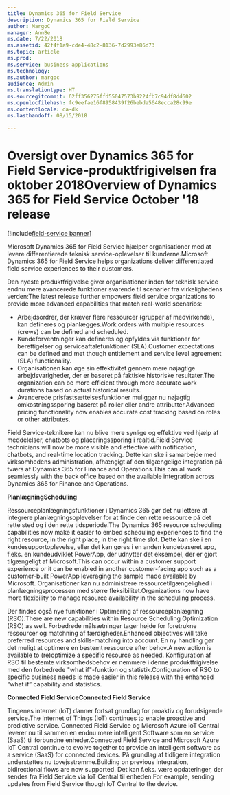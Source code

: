 ```yaml
---
title: Dynamics 365 for Field Service
description: Dynamics 365 for Field Service
author: MargoC
manager: AnnBe
ms.date: 7/22/2018
ms.assetid: 42f4f1a9-cde4-48c2-8136-7d2993e86d73
ms.topic: article
ms.prod: 
ms.service: business-applications
ms.technology: 
ms.author: margoc
audience: Admin
ms.translationtype: HT
ms.sourcegitcommit: 62ff356275ffd55047573b9224fb7c94df8dd602
ms.openlocfilehash: fc9eefae16f8958439f26bebda5648ecca28c99e
ms.contentlocale: da-dk
ms.lasthandoff: 08/15/2018

---
```


#  <a name="overview-of-dynamics-365-for-field-service-october-18-release"></a><span data-ttu-id="0f6c2-103">Oversigt over Dynamics 365 for Field Service-produktfrigivelsen fra oktober 2018</span><span class="sxs-lookup"><span data-stu-id="0f6c2-103">Overview of Dynamics 365 for Field Service October '18 release</span></span>

[!include[field-service banner](../../includes/field-service.md)]



<span data-ttu-id="0f6c2-104">Microsoft Dynamics 365 for Field Service hjælper organisationer med at levere differentierede teknisk service-oplevelser til kunderne.</span><span class="sxs-lookup"><span data-stu-id="0f6c2-104">Microsoft Dynamics 365 for Field Service helps organizations deliver differentiated field service experiences to their customers.</span></span>

<span data-ttu-id="0f6c2-105">Den nyeste produktfrigivelse giver organisationer inden for teknisk service endnu mere avancerede funktioner svarende til scenarier fra virkelighedens verden:</span><span class="sxs-lookup"><span data-stu-id="0f6c2-105">The latest release further empowers field service organizations to provide more advanced capabilities that match real-world scenarios:</span></span> 

- <span data-ttu-id="0f6c2-106">Arbejdsordrer, der kræver flere ressourcer (grupper af medvirkende), kan defineres og planlægges.</span><span class="sxs-lookup"><span data-stu-id="0f6c2-106">Work orders with multiple resources (crews) can be defined and scheduled.</span></span> 
- <span data-ttu-id="0f6c2-107">Kundeforventninger kan defineres og opfyldes via funktioner for berettigelser og serviceaftalefunktioner (SLA).</span><span class="sxs-lookup"><span data-stu-id="0f6c2-107">Customer expectations can be defined and met though entitlement and service level agreement (SLA) functionality.</span></span> 
- <span data-ttu-id="0f6c2-108">Organisationen kan øge sin effektivitet gennem mere nøjagtige arbejdsvarigheder, der er baseret på faktiske historiske resultater.</span><span class="sxs-lookup"><span data-stu-id="0f6c2-108">The organization can be more efficient through more accurate work durations based on actual historical results.</span></span> 
- <span data-ttu-id="0f6c2-109">Avancerede prisfastsættelsesfunktioner muliggør nu nøjagtig omkostningssporing baseret på roller eller andre attributter.</span><span class="sxs-lookup"><span data-stu-id="0f6c2-109">Advanced pricing functionality now enables accurate cost tracking based on roles or other attributes.</span></span> 

<span data-ttu-id="0f6c2-110">Field Service-teknikere kan nu blive mere synlige og effektive ved hjælp af meddelelser, chatbots og placeringssporing i realtid.</span><span class="sxs-lookup"><span data-stu-id="0f6c2-110">Field Service technicians will now be more visible and effective with notification, chatbots, and real-time location tracking.</span></span> <span data-ttu-id="0f6c2-111">Dette kan ske i samarbejde med virksomhedens administration, afhængigt af den tilgængelige integration på tværs af Dynamics 365 for Finance and Operations.</span><span class="sxs-lookup"><span data-stu-id="0f6c2-111">This can all work seamlessly with the back office based on the available integration across Dynamics 365 for Finance and Operations.</span></span>

<span data-ttu-id="0f6c2-112">**Planlægning**</span><span class="sxs-lookup"><span data-stu-id="0f6c2-112">**Scheduling**</span></span>

<span data-ttu-id="0f6c2-113">Ressourceplanlægningsfunktioner i Dynamics 365 gør det nu lettere at integrere planlægningsoplevelser for at finde den rette ressource på det rette sted og i den rette tidsperiode.</span><span class="sxs-lookup"><span data-stu-id="0f6c2-113">The Dynamics 365 resource scheduling capabilities now make it easier to embed scheduling experiences to find the right resource, in the right place, in the right time slot.</span></span> <span data-ttu-id="0f6c2-114">Dette kan ske i en kundesupportoplevelse, eller det kan gøres i en anden kundebaseret app, f.eks. en kundeudviklet PowerApp, der udnytter det eksempel, der er gjort tilgængeligt af Microsoft.</span><span class="sxs-lookup"><span data-stu-id="0f6c2-114">This can occur within a customer support experience or it can be enabled in another customer-facing app such as a customer-built PowerApp leveraging the sample made available by Microsoft.</span></span> <span data-ttu-id="0f6c2-115">Organisationer kan nu administrere ressourcetilgængelighed i planlægningsprocessen med større fleksibilitet.</span><span class="sxs-lookup"><span data-stu-id="0f6c2-115">Organizations now have more flexibility to manage resource availability in the scheduling process.</span></span>

<span data-ttu-id="0f6c2-116">Der findes også nye funktioner i Optimering af ressourceplanlægning (RSO).</span><span class="sxs-lookup"><span data-stu-id="0f6c2-116">There are new capabilities within Resource Scheduling Optimization (RSO) as well.</span></span> <span data-ttu-id="0f6c2-117">Forbedrede målsætninger tager højde for foretrukne ressourcer og matchning af færdigheder.</span><span class="sxs-lookup"><span data-stu-id="0f6c2-117">Enhanced objectives will take preferred resources and skills-matching into account.</span></span> <span data-ttu-id="0f6c2-118">En ny handling gør det muligt at optimere en bestemt ressource efter behov.</span><span class="sxs-lookup"><span data-stu-id="0f6c2-118">A new action is available to (re)optimize a specific resource as needed.</span></span> <span data-ttu-id="0f6c2-119">Konfiguration af RSO til bestemte virksomhedsbehov er nemmere i denne produktfrigivelse med den forbedrede "what if"-funktion og statistik.</span><span class="sxs-lookup"><span data-stu-id="0f6c2-119">Configuration of RSO to specific business needs is made easier in this release with the enhanced “what if” capability and statistics.</span></span>

<span data-ttu-id="0f6c2-120">**Connected Field Service**</span><span class="sxs-lookup"><span data-stu-id="0f6c2-120">**Connected Field Service**</span></span>

<span data-ttu-id="0f6c2-121">Tingenes internet (loT) danner fortsat grundlag for proaktiv og forudsigende service.</span><span class="sxs-lookup"><span data-stu-id="0f6c2-121">The Internet of Things (IoT) continues to enable proactive and predictive service.</span></span> <span data-ttu-id="0f6c2-122">Connected Field Service og Microsoft Azure loT Central leverer nu til sammen en endnu mere intelligent Software som en service (SaaS) til forbundne enheder.</span><span class="sxs-lookup"><span data-stu-id="0f6c2-122">Connected Field Service and Microsoft Azure IoT Central continue to evolve together to provide an intelligent software as a service (SaaS) for connected devices.</span></span> <span data-ttu-id="0f6c2-123">På grundlag af tidligere integration understøttes nu tovejsstrømme.</span><span class="sxs-lookup"><span data-stu-id="0f6c2-123">Building on previous integration, bidirectional flows are now supported.</span></span> <span data-ttu-id="0f6c2-124">Det kan f.eks. være opdateringer, der sendes fra Field Service via IoT Central til enheden.</span><span class="sxs-lookup"><span data-stu-id="0f6c2-124">For example, sending updates from Field Service though IoT Central to the device.</span></span> 




